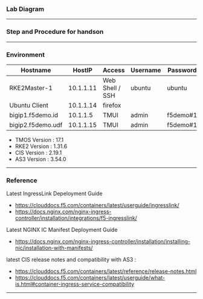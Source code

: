 
### Lab Diagram


---
### Step and Procedure for handson



---
### Environment

| Hostname           | HostIP     | Access  | Username | Password     |
|--------------------|------------|---------|----------|--------------|
| RKE2Master-1       | 10.1.1.11  | Web Shell / SSH | ubuntu   | ubuntu      |
| Ubuntu Client      | 10.1.1.14  | firefox | <No Password> | <No Password> |
| bigip1.f5demo.id   | 10.1.1.5   | TMUI    | admin    | f5demo#1     |
| bigip2.f5demo.udf  | 10.1.1.15  | TMUI    | admin    | f5demo#1     |


- TMOS Version : 17.1
- RKE2 Version : 1.31.6
- CIS Version : 2.19.1
- AS3 Version : 3.54.0

---

### Reference

Latest IngressLink Depeloyment Guide
- https://clouddocs.f5.com/containers/latest/userguide/ingresslink/
- https://docs.nginx.com/nginx-ingress-controller/installation/integrations/f5-ingresslink/

Latest NGINX IC Manifest Deployment Guide
- https://docs.nginx.com/nginx-ingress-controller/installation/installing-nic/installation-with-manifests/

latest CIS release notes and compatibility with AS3 : 
- https://clouddocs.f5.com/containers/latest/reference/release-notes.html
- https://clouddocs.f5.com/containers/latest/userguide/what-is.html#container-ingress-service-compatibility

---
